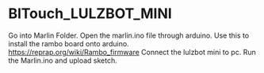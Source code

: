# BlTouch_LULZBOT_MINI
Go into Marlin Folder.
Open the marlin.ino file through arduino.
Use this to install the rambo board onto arduino.
https://reprap.org/wiki/Rambo_firmware
Connect the lulzbot mini to pc.
Run the Marlin.ino and upload sketch.
